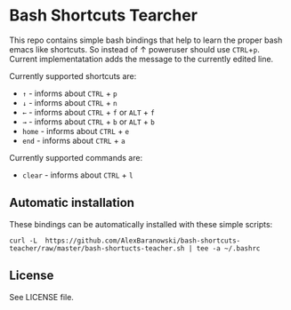 # Bash Shortcuts Tearcher
This repo contains simple bash bindings that help to learn the proper bash emacs like shortcuts.
So instead of ↑ poweruser should use `CTRL`+`p`.
Current implementatation adds the message to the currently edited line.

Currently supported shortcuts are:
- `↑` - informs about `CTRL` + `p`
- `↓` - informs about `CTRL` + `n`
- `←` - informs about `CTRL` + `f` or `ALT` + `f`
- `→` - informs about `CTRL` + `b` or `ALT` + `b`
- `home` - informs about `CTRL` + `e`
- `end` - informs about `CTRL` + `a`

Currently supported commands are:
- `clear` - informs about `CTRL` + `l`

## Automatic installation
These bindings can be automatically installed with these simple scripts:
```
curl -L  https://github.com/AlexBaranowski/bash-shortcuts-teacher/raw/master/bash-shortucts-teacher.sh | tee -a ~/.bashrc
```

## License
See LICENSE file.
